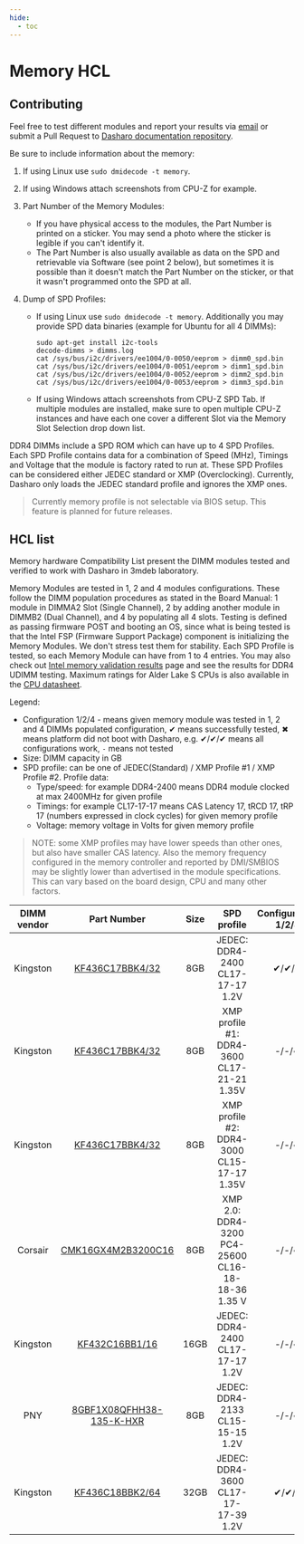 ```yaml
---
hide:
  - toc
---
```


# Memory HCL

## Contributing

Feel free to test different modules and report your results via
[email](mailto:contact@dasharo.com) or submit a Pull Request to
[Dasharo documentation repository](https://github.com/Dasharo/docs).

Be sure to include information about the memory:

1. If using Linux use `sudo dmidecode -t memory`.
1. If using Windows attach screenshots from CPU-Z for example.
1. Part Number of the Memory Modules:

    - If you have physical access to the modules, the Part Number is printed on
      a sticker. You may send a photo where the sticker is legible if you can't
      identify it.
    - The Part Number is also usually available as data on the SPD and
      retrievable via Software (see point 2 below), but sometimes it is
      possible than it doesn't match the Part Number on the sticker, or that it
      wasn't programmed onto the SPD at all.

1. Dump of SPD Profiles:

    - If using Linux use `sudo dmidecode -t memory`. Additionally you may
      provide SPD data binaries (example for Ubuntu for all 4 DIMMs):

      ```shell
      sudo apt-get install i2c-tools
      decode-dimms > dimms.log
      cat /sys/bus/i2c/drivers/ee1004/0-0050/eeprom > dimm0_spd.bin
      cat /sys/bus/i2c/drivers/ee1004/0-0051/eeprom > dimm1_spd.bin
      cat /sys/bus/i2c/drivers/ee1004/0-0052/eeprom > dimm2_spd.bin
      cat /sys/bus/i2c/drivers/ee1004/0-0053/eeprom > dimm3_spd.bin
      ```

    - If using Windows attach screenshots from CPU-Z SPD Tab. If multiple
      modules are installed, make sure to open multiple CPU-Z instances and
      have each one cover a different Slot via the Memory Slot Selection drop
      down list.

DDR4 DIMMs include a SPD ROM which can have up to 4 SPD Profiles. Each SPD
Profile contains data for a combination of Speed (MHz), Timings and Voltage
that the module is factory rated to run at. These SPD Profiles can be
considered either JEDEC standard or XMP (Overclocking). Currently, Dasharo only
loads the JEDEC standard profile and ignores the XMP ones.

> Currently memory profile is not selectable via BIOS setup. This feature is
> planned for future releases.

## HCL list

Memory hardware Compatibility List present the DIMM modules tested and verified
to work with Dasharo in 3mdeb laboratory.

Memory Modules are tested in 1, 2 and 4 modules configurations. These follow
the DIMM population procedures as stated in the Board Manual: 1 module in
DIMMA2 Slot (Single Channel), 2 by adding another module in DIMMB2 (Dual
Channel), and 4 by populating all 4 slots. Testing is defined as passing
firmware POST and booting an OS, since what is being tested is that the Intel
FSP (Firmware Support Package) component is initializing the Memory Modules. We
don't stress test them for stability. Each SPD Profile is tested, so each
Memory Module can have from 1 to 4 entries. You may also check out
[Intel memory validation results](https://www.intel.com/content/www/us/en/platform-memory/platform-memory.html)
page and see the results for DDR4 UDIMM testing. Maximum ratings for Alder Lake
S CPUs is also available in the [CPU datasheet](https://edc.intel.com/content/www/us/en/design/ipla/software-development-platforms/client/platforms/alder-lake-desktop/12th-generation-intel-core-processors-datasheet-volume-1-of-2/001/processor-sku-support-matrix/).

Legend:

* Configuration 1/2/4 - means given memory module was tested in 1, 2 and 4
  DIMMs populated configuration, &#10004; means successfully tested, &#10006;
  means platform did not boot with Dasharo, e.g. &#10004;/&#10004;/&#10004;
  means all configurations work, `-` means not tested
* Size: DIMM capacity in GB
* SPD profile: can be one of JEDEC(Standard) / XMP Profile #1 / XMP Profile #2.
  Profile data:
    - Type/speed: for example DDR4-2400 means DDR4 module clocked at max 2400MHz
    for given profile
    - Timings: for example CL17-17-17 means CAS Latency 17, tRCD 17, tRP 17
    (numbers expressed in clock cycles) for given memory profile
    - Voltage: memory voltage in Volts for given memory profile

> NOTE: some XMP profiles may have lower speeds than other ones, but also have
> smaller CAS latency. Also the memory frequency configured in the memory
> controller and reported by DMI/SMBIOS may be slightly lower than advertised
> in the module specifications. This can vary based on the board design, CPU
> and many other factors.

| DIMM vendor | Part Number | Size | SPD profile | Configuration 1/2/4 |
|:-----------:|:-----------:|:----:|:-----------:|:-------------------:|
| Kingston | [KF436C17BBK4/32][1] |8GB | JEDEC: DDR4-2400 CL17-17-17 1.2V | &#10004;/&#10004;/&#10004; |
| Kingston | [KF436C17BBK4/32][1] |8GB | XMP profile #1: DDR4-3600 CL17-21-21 1.35V | -/-/&#10004; |
| Kingston | [KF436C17BBK4/32][1] |8GB | XMP profile #2: DDR4-3000 CL15-17-17 1.35V | -/-/&#10004; |
| Corsair  | [CMK16GX4M2B3200C16][2] |8GB | XMP 2.0: DDR4-3200 PC4-25600 CL16-18-18-36 1.35 V | -/-/&#10004; |
| Kingston | [KF432C16BB1/16][3] |16GB | JEDEC: DDR4-2400 CL17-17-17 1.2V | -/-/&#10004; |
| PNY      | [8GBF1X08QFHH38-135-K-HXR][4] |8GB | JEDEC: DDR4-2133 CL15-15-15 1.2V | -/-/&#10004; |
| Kingston | [KF436C18BBK2/64][5] |32GB | JEDEC: DDR4-3600 CL17-17-17-39 1.2V | &#10004;/&#10004;/- |

[1]: https://www.kingston.com/dataSheets/KF436C17BBK4_32.pdf
[2]: https://www.corsair.com/eu/en/Categories/Products/Memory/VENGEANCE-LPX/p/CMK16GX4M2B3200C16
[3]: https://www.kingston.com/dataSheets/KF432C16BB1_16.pdf
[4]: https://www.pny.com/anarchy-x-ddr4-red?sku=MD16GK2D4320016AXR
[5]: https://www.kingston.com/datasheets/KF436C18BBK2_64.pdf
